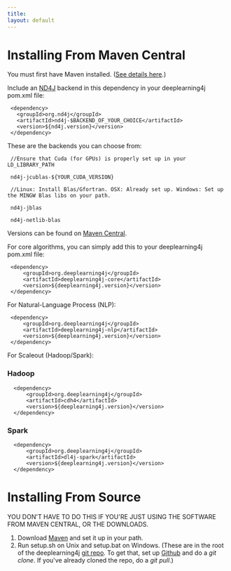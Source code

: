 ```yaml
---
title:
layout: default
---
```



Installing From Maven Central 
=========================================

You must first have Maven installed. ([See details here](http://nd4j.org/getstarted.html#maven).)

Include an [ND4J](http://nd4j.org/) backend in this dependency in your deeplearning4j pom.xml file:

     <dependency>
       <groupId>org.nd4j</groupId>
       <artifactId>nd4j-$BACKEND_OF_YOUR_CHOICE</artifactId>
       <version>${nd4j.version}</version>
     </dependency>

These are the backends you can choose from:

     //Ensure that Cuda (for GPUs) is properly set up in your LD_LIBRARY_PATH
     
     nd4j-jcublas-${YOUR_CUDA_VERSION} 
     
     //Linux: Install Blas/Gfortran. OSX: Already set up. Windows: Set up the MINGW Blas libs on your path.
     
     nd4j-jblas 
     
     nd4j-netlib-blas
    
Versions can be found on [Maven Central](http://search.maven.org).

For core algorithms, you can simply add this to your deeplearning4j pom.xml file:

     <dependency>
         <groupId>org.deeplearning4j</groupId>
         <artifactId>deeplearning4j-core</artifactId>
         <version>${deeplearning4j.version}</version>
     </dependency>
     
For Natural-Language Process (NLP):

     <dependency>
         <groupId>org.deeplearning4j</groupId>
         <artifactId>deeplearning4j-nlp</artifactId>
         <version>${deeplearning4j.version}</version>
     </dependency>

For Scaleout (Hadoop/Spark):

### Hadoop

      <dependency>
          <groupId>org.deeplearning4j</groupId>
          <artifactId>cdh4</artifactId>
          <version>${deeplearning4j.version}</version>
      </dependency>

### Spark

      <dependency>
          <groupId>org.deeplearning4j</groupId>
          <artifactId>dl4j-spark</artifactId>
          <version>${deeplearning4j.version}</version>
      </dependency>

Installing From Source 
==============================

YOU DON'T HAVE TO DO THIS IF YOU'RE JUST USING THE SOFTWARE FROM MAVEN CENTRAL, OR THE DOWNLOADS.

1. Download [Maven](http://maven.apache.org/download.cgi) and set it up in your path.
2. Run setup.sh on Unix and setup.bat on Windows. (These are in the root of the deeplearning4j [git repo](https://github.com/deeplearning4j/deeplearning4j). To get that, set up [Github](http://nd4j.org/getstarted.html#github) and do a *git clone*. If you've already cloned the repo, do a *git pull*.)
